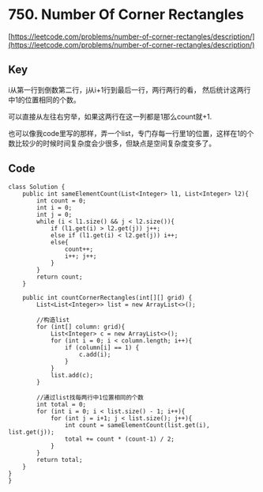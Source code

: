 # 750. Number Of Corner Rectangles
[https://leetcode.com/problems/number-of-corner-rectangles/description/](https://leetcode.com/problems/number-of-corner-rectangles/description/)

## Key
i从第一行到倒数第二行，j从i+1行到最后一行，两行两行的看， 然后统计这两行中1的位置相同的个数。

可以直接从左往右穷举，如果这两行在这一列都是1那么count就+1.

也可以像我code里写的那样，弄一个list，专门存每一行里1的位置，这样在1的个数比较少的时候时间复杂度会少很多，但缺点是空间复杂度变多了。

## Code
```
class Solution {
    public int sameElementCount(List<Integer> l1, List<Integer> l2){
        int count = 0;
        int i = 0;
        int j = 0;
        while (i < l1.size() && j < l2.size()){
            if (l1.get(i) > l2.get(j)) j++;
            else if (l1.get(i) < l2.get(j)) i++;
            else{
                count++;
                i++; j++;
            }
        }
        return count;
    }
    
    public int countCornerRectangles(int[][] grid) {
        List<List<Integer>> list = new ArrayList<>();
        
        //构造list
        for (int[] column: grid){
            List<Integer> c = new ArrayList<>();
            for (int i = 0; i < column.length; i++){
                if (column[i] == 1) {
                    c.add(i);
                }
            }
            list.add(c);
        }
        
        //通过list找每两行中1位置相同的个数
        int total = 0;
        for (int i = 0; i < list.size() - 1; i++){
            for (int j = i+1; j < list.size(); j++){
                int count = sameElementCount(list.get(i), list.get(j));
                total += count * (count-1) / 2;
            }
        }
        return total;
    }
}
}
```
